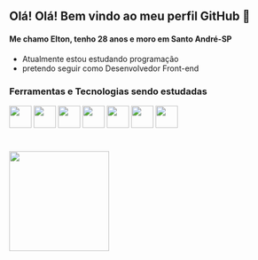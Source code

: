 ## Olá! Olá! Bem vindo ao meu perfil GitHub 👋
#### Me chamo Elton, tenho 28 anos e moro em Santo André-SP

- Atualmente estou estudando programação
- pretendo seguir como Desenvolvedor Front-end

### Ferramentas e Tecnologias sendo estudadas

<div>

<img src="https://cdn.jsdelivr.net/gh/devicons/devicon/icons/vscode/vscode-original.svg" width="40" heigth="40"/>
<img src="https://cdn.jsdelivr.net/gh/devicons/devicon/icons/html5/html5-plain.svg" width="40" heigth="40"/>
<img src="https://cdn.jsdelivr.net/gh/devicons/devicon/icons/css3/css3-plain.svg" width="40" heigth="40"/>
<img src="https://cdn.jsdelivr.net/gh/devicons/devicon/icons/github/github-original.svg" width="40" heigth="40"/>
<img src="https://cdn.jsdelivr.net/gh/devicons/devicon/icons/javascript/javascript-plain.svg" width="40" heigth="40"/>
<img src="https://cdn.jsdelivr.net/gh/devicons/devicon/icons/nodejs/nodejs-original.svg" width="40" heigth="40"/>
<img src="https://cdn.jsdelivr.net/gh/devicons/devicon/icons/react/react-original.svg" width="40" heigth="40"/>       
</div>

#

<div>
<a href="https://github.com/EltonPrado">
<img height="180em" src="https://github-readme-stats.vercel.app/api?username=EltonPrado&show_icons=true&theme=tokyonight&include_all_commits=true&count_private=true&bg_color=fdfbe7&icon_color=f59fa0&title_color=2f6464&text_color=759797"/>
</div>

